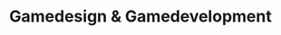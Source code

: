 ---
tags: timeline
title: Gamedesign & Gamedevelopment
location: b.i.b International College Paderborn
start: 2015-09-02
end: 2020-08-15
description: State-certified media technology assistant specializing in game design & State-certified computer scientist multimedia
---
